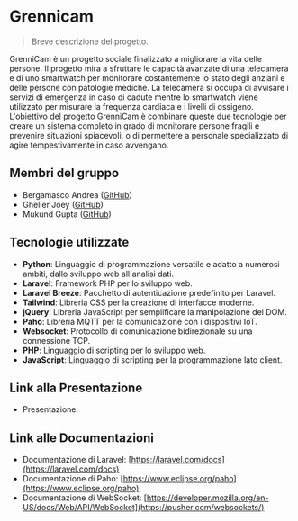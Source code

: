 # Grennicam

> Breve descrizione del progetto.

GrenniCam è un progetto sociale finalizzato a migliorare la vita delle persone. Il progetto mira a sfruttare le capacità avanzate di una telecamera e di uno smartwatch per monitorare costantemente lo stato degli anziani e delle persone con patologie mediche. La telecamera si occupa di avvisare i servizi di emergenza in caso di cadute mentre lo smartwatch viene utilizzato per misurare la frequenza cardiaca e i livelli di ossigeno. L'obiettivo del progetto GrenniCam è combinare queste due tecnologie per creare un sistema completo in grado di monitorare persone fragili e prevenire situazioni spiacevoli, o di permettere a personale specializzato di agire tempestivamente in caso avvengano. 

## Membri del gruppo

- Bergamasco Andrea ([GitHub](https://github.com/bergamasco02))
- Gheller Joey ([GitHub](https://github.com/JoeyGheller04))
- Mukund Gupta ([GitHub](https://github.com/gupta-mukund))

## Tecnologie utilizzate

- **Python**: Linguaggio di programmazione versatile e adatto a numerosi ambiti, dallo sviluppo web all'analisi dati.
- **Laravel**: Framework PHP per lo sviluppo web.
- **Laravel Breeze**: Pacchetto di autenticazione predefinito per Laravel.
- **Tailwind**: Libreria CSS per la creazione di interfacce moderne.
- **jQuery**: Libreria JavaScript per semplificare la manipolazione del DOM.
- **Paho**: Libreria MQTT per la comunicazione con i dispositivi IoT.
- **Websocket**: Protocollo di comunicazione bidirezionale su una connessione TCP.
- **PHP**: Linguaggio di scripting per lo sviluppo web.
- **JavaScript**: Linguaggio di scripting per la programmazione lato client.

## Link alla Presentazione
- Presentazione: 

## Link alle Documentazioni
- Documentazione di Laravel: [https://laravel.com/docs](https://laravel.com/docs)
- Documentazione di Paho: [https://www.eclipse.org/paho](https://www.eclipse.org/paho)
- Documentazione di WebSocket: [https://developer.mozilla.org/en-US/docs/Web/API/WebSocket](https://pusher.com/websockets/)
